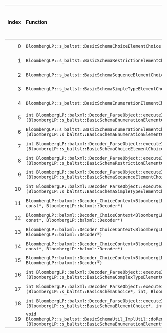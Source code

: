 |   Index | Function                                                                                                                                                                                                                          |   Difference in number of lines |   Function size difference in bytes | Disassembly                                                                |   Number of lines in assumed build | Number of bytes in assumed build   |   Number of lines in ignored build | Number of bytes in ignored build   |
|--------:|:----------------------------------------------------------------------------------------------------------------------------------------------------------------------------------------------------------------------------------|--------------------------------:|------------------------------------:|:---------------------------------------------------------------------------|-----------------------------------:|:-----------------------------------|-----------------------------------:|:-----------------------------------|
|       0 | `BloombergLP::s_baltst::BasicSchemaChoiceElementChoice::selectionName() const`                                                                                                                                                    |                               3 |                                   0 | [Assumed](0.assume.s.txt), [Ignored](0.none.s.txt), [Diff](0.diff.html)    |                                 32 | 4,410,544                          |                                 32 | 4,410,768                          |
|       1 | `BloombergLP::s_baltst::BasicSchemaRestrictionElementChoice::selectionName() const`                                                                                                                                               |                               3 |                                   0 | [Assumed](1.assume.s.txt), [Ignored](1.none.s.txt), [Diff](1.diff.html)    |                                 32 | 4,396,352                          |                                 32 | 4,396,592                          |
|       2 | `BloombergLP::s_baltst::BasicSchemaSequenceElementChoice::selectionName() const`                                                                                                                                                  |                               3 |                                   0 | [Assumed](2.assume.s.txt), [Ignored](2.none.s.txt), [Diff](2.diff.html)    |                                 32 | 4,433,376                          |                                 32 | 4,433,600                          |
|       3 | `BloombergLP::s_baltst::BasicSchemaSimpleTypeElementChoice::selectionName() const`                                                                                                                                                |                               3 |                                   0 | [Assumed](3.assume.s.txt), [Ignored](3.none.s.txt), [Diff](3.diff.html)    |                                 32 | 4,401,552                          |                                 32 | 4,401,776                          |
|       4 | `BloombergLP::s_baltst::BasicSchemaEnumerationElementChoice::selectionName() const`                                                                                                                                               |                               1 |                                   0 | [Assumed](4.assume.s.txt), [Ignored](4.none.s.txt), [Diff](4.diff.html)    |                                 32 | 4,391,504                          |                                 32 | 4,391,744                          |
|       5 | `int BloombergLP::balxml::Decoder_ParseObject::executeImp<BloombergLP::s_baltst::BasicSchemaEnumerationElementChoice>(BloombergLP::s_baltst::BasicSchemaEnumerationElementChoice*, int, BloombergLP::bdlat_TypeCategory::Choice)` |                               1 |                                   0 | [Assumed](5.assume.s.txt), [Ignored](5.none.s.txt), [Diff](5.diff.html)    |                                704 | 4,271,056                          |                                704 | 4,271,184                          |
|       6 | `BloombergLP::s_baltst::BasicSchemaEnumerationElementChoice::operator=(BloombergLP::s_baltst::BasicSchemaEnumerationElementChoice const&)`                                                                                        |                              -1 |                                   0 | [Assumed](6.assume.s.txt), [Ignored](6.none.s.txt), [Diff](6.diff.html)    |                                176 | 4,390,208                          |                                176 | 4,390,448                          |
|       7 | `int BloombergLP::balxml::Decoder_ParseObject::executeImp<BloombergLP::s_baltst::BasicSchemaChoiceElementChoice>(BloombergLP::s_baltst::BasicSchemaChoiceElementChoice*, int, BloombergLP::bdlat_TypeCategory::Choice)`           |                              -1 |                                   0 | [Assumed](7.assume.s.txt), [Ignored](7.none.s.txt), [Diff](7.diff.html)    |                                736 | 4,312,624                          |                                736 | 4,312,832                          |
|       8 | `int BloombergLP::balxml::Decoder_ParseObject::executeImp<BloombergLP::s_baltst::BasicSchemaRestrictionElementChoice>(BloombergLP::s_baltst::BasicSchemaRestrictionElementChoice*, int, BloombergLP::bdlat_TypeCategory::Choice)` |                              -1 |                                   0 | [Assumed](8.assume.s.txt), [Ignored](8.none.s.txt), [Diff](8.diff.html)    |                                736 | 4,268,592                          |                                736 | 4,268,720                          |
|       9 | `int BloombergLP::balxml::Decoder_ParseObject::executeImp<BloombergLP::s_baltst::BasicSchemaSequenceElementChoice>(BloombergLP::s_baltst::BasicSchemaSequenceElementChoice*, int, BloombergLP::bdlat_TypeCategory::Choice)`       |                              -1 |                                   0 | [Assumed](9.assume.s.txt), [Ignored](9.none.s.txt), [Diff](9.diff.html)    |                                736 | 4,293,984                          |                                736 | 4,294,160                          |
|      10 | `int BloombergLP::balxml::Decoder_ParseObject::executeImp<BloombergLP::s_baltst::BasicSchemaSimpleTypeElementChoice>(BloombergLP::s_baltst::BasicSchemaSimpleTypeElementChoice*, int, BloombergLP::bdlat_TypeCategory::Choice)`   |                              -1 |                                   0 | [Assumed](10.assume.s.txt), [Ignored](10.none.s.txt), [Diff](10.diff.html) |                                736 | 4,266,176                          |                                736 | 4,266,304                          |
|      11 | `BloombergLP::balxml::Decoder_ChoiceContext<BloombergLP::s_baltst::BasicSchemaRestrictionElementChoice>::parseSubElement(char const*, BloombergLP::balxml::Decoder*)`                                                             |                              -1 |                                 -16 | [Assumed](11.assume.s.txt), [Ignored](11.none.s.txt), [Diff](11.diff.html) |                                816 | 4,278,560                          |                                832 | 4,278,688                          |
|      12 | `BloombergLP::balxml::Decoder_ChoiceContext<BloombergLP::s_baltst::BasicSchemaSimpleTypeElementChoice>::parseSubElement(char const*, BloombergLP::balxml::Decoder*)`                                                              |                              -1 |                                 -16 | [Assumed](12.assume.s.txt), [Ignored](12.none.s.txt), [Diff](12.diff.html) |                                816 | 4,284,496                          |                                832 | 4,284,640                          |
|      13 | `BloombergLP::balxml::Decoder_ChoiceContext<BloombergLP::s_baltst::BasicSchemaChoice>::parseSubElement(char const*, BloombergLP::balxml::Decoder*)`                                                                               |                              -2 |                                 -16 | [Assumed](13.assume.s.txt), [Ignored](13.none.s.txt), [Diff](13.diff.html) |                                848 | 4,325,888                          |                                864 | 4,326,112                          |
|      14 | `BloombergLP::balxml::Decoder_ChoiceContext<BloombergLP::s_baltst::BasicSchemaComplexTypeElementChoice>::parseSubElement(char const*, BloombergLP::balxml::Decoder*)`                                                             |                              -2 |                                 -16 | [Assumed](14.assume.s.txt), [Ignored](14.none.s.txt), [Diff](14.diff.html) |                                848 | 4,319,904                          |                                864 | 4,320,112                          |
|      15 | `BloombergLP::balxml::Decoder_ChoiceContext<BloombergLP::s_baltst::BasicSchemaElementChoice>::parseSubElement(char const*, BloombergLP::balxml::Decoder*)`                                                                        |                              -2 |                                 -16 | [Assumed](15.assume.s.txt), [Ignored](15.none.s.txt), [Diff](15.diff.html) |                                848 | 4,298,288                          |                                864 | 4,298,480                          |
|      16 | `int BloombergLP::balxml::Decoder_ParseObject::executeImp<BloombergLP::s_baltst::BasicSchemaComplexTypeElementChoice>(BloombergLP::s_baltst::BasicSchemaComplexTypeElementChoice*, int, BloombergLP::bdlat_TypeCategory::Choice)` |                              -2 |                                 -16 | [Assumed](16.assume.s.txt), [Ignored](16.none.s.txt), [Diff](16.diff.html) |                                768 | 4,291,520                          |                                784 | 4,291,680                          |
|      17 | `int BloombergLP::balxml::Decoder_ParseObject::executeImp<BloombergLP::s_baltst::BasicSchemaChoice>(BloombergLP::s_baltst::BasicSchemaChoice*, int, BloombergLP::bdlat_TypeCategory::Choice)`                                     |                              -3 |                                 -16 | [Assumed](17.assume.s.txt), [Ignored](17.none.s.txt), [Diff](17.diff.html) |                                768 | 4,262,384                          |                                784 | 4,262,496                          |
|      18 | `int BloombergLP::balxml::Decoder_ParseObject::executeImp<BloombergLP::s_baltst::BasicSchemaElementChoice>(BloombergLP::s_baltst::BasicSchemaElementChoice*, int, BloombergLP::bdlat_TypeCategory::Choice)`                       |                              -3 |                                 -16 | [Assumed](18.assume.s.txt), [Ignored](18.none.s.txt), [Diff](18.diff.html) |                                768 | 4,296,656                          |                                784 | 4,296,832                          |
|      19 | `void BloombergLP::s_baltst::BasicSchemaUtil_ImplUtil::doRemoveAnnotations<BloombergLP::s_baltst::BasicSchemaEnumerationElement>(BloombergLP::s_baltst::BasicSchemaEnumerationElement*)`                                          |                              -8 |                                 -32 | [Assumed](19.assume.s.txt), [Ignored](19.none.s.txt), [Diff](19.diff.html) |                                192 | 4,252,256                          |                                224 | 4,252,336                          |